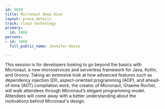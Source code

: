 ```yaml
---
id: 5039
title: Micronaut Deep Dive
layout: preso_details
track: cloud technology
primary:
  id: 1668
persons:
- id: 1668
  full_public_name: Jennifer Wiese

---
```

This session is for developers looking to go beyond the basics with Micronaut, a new microservices and serverless framework for Java, Kotlin, and Groovy. Taking an extensive look at how advanced features such as dependency injection (DI), aspect-oriented programming (AOP), and ahead-of-time (AOT) compilation work, the creator of Micronaut, Graeme Rocher, will walk attendees through Micronaut’s elegant programming model. Attendees will come away with a better understanding about the motivations behind Micronaut's design.
